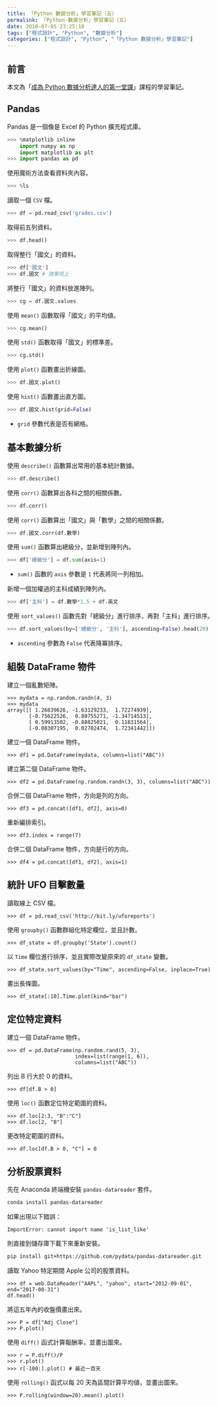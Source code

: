 ```yaml
---
title: 「Python 數據分析」學習筆記（五）
permalink: 「Python-數據分析」學習筆記（五）
date: 2018-07-05 23:25:18
tags: ["程式設計", "Python", "數據分析"]
categories: ["程式設計", "Python", "「Python 數據分析」學習筆記"]
---
```


## 前言

本文為「[成為 Python 數據分析達人的第一堂課](http://moocs.nccu.edu.tw/)」課程的學習筆記。

## Pandas

Pandas 是一個像是 Excel 的 Python 擴充程式庫。

```Python
>>> %matplotlib inline
    import numpy as np
    import matplotlib as plt
>>> import pandas as pd
```

使用魔術方法查看資料夾內容。

```Python
>>> %ls
```

讀取一個 `CSV` 檔。

```Python
>>> df = pd.read_csv('grades.csv')
```

取得前五列資料。

```Python
>>> df.head()
```

取得整行「國文」的資料。

```Python
>>> df['國文']
>>> df.國文 # 效果同上
```

將整行「國文」的資料放進陣列。

```Python
>>> cg = df.國文.values
```

使用 `mean()` 函數取得「國文」的平均値。

```Python
>>> cg.mean()
```

使用 `std()` 函數取得「國文」的標準差。

```Python
>>> cg.std()
```

使用 `plot()` 函數畫出折線圖。

```Python
>>> df.國文.plot()
```

使用 `hist()` 函數畫出直方圖。

```Python
>>> df.國文.hist(grid=False)
```

- `grid` 參數代表是否有網格。

## 基本數據分析

使用 `describe()` 函數算出常用的基本統計數據。

```Python
>>> df.describe()
```

使用 `corr()` 函數算出各科之間的相關係數。

```Python
>>> df.corr()
```

使用 `corr()` 函數算出「國文」與「數學」之間的相關係數。

```Python
>>> df.國文.corr(df.數學)
```

使用 `sum()` 函數算出總級分，並新增到陣列內。

```Python
>>> df['總級分'] = df.sum(axis=1)
```

- `sum()` 函數的 `axis` 參數是 `1` 代表將同一列相加。

新增一個加權過的主科成績到陣列內。

```Python
>>> df['主科'] = df.數學*1.5 + df.英文
```

使用 `sort_values()` 函數先對「總級分」進行排序，再對「主科」進行排序。

```Python
>>> df.sort_values(by=['總級分', '主科'], ascending=False).head(20)
```

- `ascending` 參數為 `False` 代表降冪排序。

## 組裝 DataFrame 物件

建立一個亂數矩陣。

```Py
>>> mydata = np.random.randn(4, 3)
>>> mydata
array([[ 1.26839626, -1.63129233,  1.72274939],
       [-0.75622526,  0.80755271, -1.34714513],
       [ 0.59913502, -0.88825021,  0.11831564],
       [-0.08307195,  0.02702474,  1.72341442]])
```

建立一個 DataFrame 物件。

```Py
>>> df1 = pd.DataFrame(mydata, columns=list("ABC"))
```

建立第二個 DataFrame 物件。

```Py
>>> df2 = pd.DataFrame(np.random.randn(3, 3), columns=list("ABC"))
```

合併二個 DataFrame 物件，方向是列的方向。

```Py
>>> df3 = pd.concat([df1, df2], axis=0)
```

重新編排索引。

```Py
>>> df3.index = range(7)
```

合併二個 DataFrame 物件，方向是行的方向。

```Py
>>> df4 = pd.concat([df1, df2], axis=1)
```

## 統計 UFO 目擊數量

讀取線上 CSV 檔。

```Py
>>> df = pd.read_csv('http://bit.ly/uforeports')
```

使用 `groupby()` 函數群組化特定欄位，並且計數。

```Py
>>> df_state = df.groupby('State').count()
```

以 `Time` 欄位進行排序，並且實際改變原來的 `df_state` 變數。

```Py
>>> df_state.sort_values(by="Time", ascending=False, inplace=True)
```

畫出長條圖。

```Py
>>> df_state[:10].Time.plot(kind="bar")
```

## 定位特定資料

建立一個 DataFrame 物件。

```Py
>>> df = pd.DataFrame(np.random.rand(5, 3),
                      index=list(range(1, 6)),
                      columns=list("ABC"))
```

列出 B 行大於 0 的資料。

```Py
>>> df[df.B > 0]
```

使用 `loc()` 函數定位特定範圍的資料。

```Py
>>> df.loc[2:3, "B":"C"]
>>> df.loc[2, "B"]
```

更改特定範圍的資料。

```Py
>>> df.loc[df.B > 0, "C"] = 0
```

## 分析股票資料

先在 Anaconda 終端機安裝 `pandas-datareader` 套件。

```BASH
conda install pandas-datareader
```

如果出現以下錯誤：

```TEXT
ImportError: cannot import name 'is_list_like'
```

則直接到儲存庫下載下來重新安裝。

```BASH
pip install git+https://github.com/pydata/pandas-datareader.git
```

讀取 Yahoo 特定期間 Apple 公司的股票資料。

```Py
>>> df = web.DataReader("AAPL", "yahoo", start="2012-09-01", end="2017-08-31")
df.head()
```

將這五年內的收盤價畫出來。

```Py
>>> P = df["Adj Close"]
>>> P.plot()
```

使用 `diff()` 函式計算報酬率，並畫出圖來。

```Py
>>> r = P.diff()/P
>>> r.plot()
>>> r[-100:].plot() # 最近一百天
```

使用 `rolling()` 函式以每 20 天為區間計算平均値，並畫出圖來。

```Py
>>> P.rolling(window=20).mean().plot()
```
